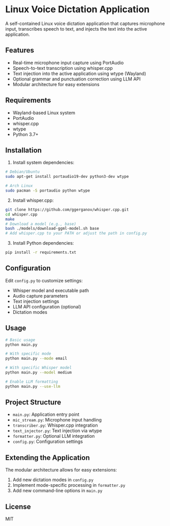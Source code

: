 # Linux Voice Dictation Application

A self-contained Linux voice dictation application that captures microphone input, transcribes speech to text, and injects the text into the active application.

## Features

- Real-time microphone input capture using PortAudio
- Speech-to-text transcription using whisper.cpp
- Text injection into the active application using wtype (Wayland)
- Optional grammar and punctuation correction using LLM API
- Modular architecture for easy extensions

## Requirements

- Wayland-based Linux system
- PortAudio
- whisper.cpp
- wtype
- Python 3.7+

## Installation

1. Install system dependencies:

```bash
# Debian/Ubuntu
sudo apt-get install portaudio19-dev python3-dev wtype

# Arch Linux
sudo pacman -S portaudio python wtype
```

2. Install whisper.cpp:

```bash
git clone https://github.com/ggerganov/whisper.cpp.git
cd whisper.cpp
make
# Download a model (e.g., base)
bash ./models/download-ggml-model.sh base
# Add whisper.cpp to your PATH or adjust the path in config.py
```

3. Install Python dependencies:

```bash
pip install -r requirements.txt
```

## Configuration

Edit `config.py` to customize settings:

- Whisper model and executable path
- Audio capture parameters
- Text injection settings
- LLM API configuration (optional)
- Dictation modes

## Usage

```bash
# Basic usage
python main.py

# With specific mode
python main.py --mode email

# With specific Whisper model
python main.py --model medium

# Enable LLM formatting
python main.py --use-llm
```

## Project Structure

- `main.py`: Application entry point
- `mic_stream.py`: Microphone input handling
- `transcriber.py`: Whisper.cpp integration
- `text_injector.py`: Text injection via wtype
- `formatter.py`: Optional LLM integration
- `config.py`: Configuration settings

## Extending the Application

The modular architecture allows for easy extensions:

1. Add new dictation modes in `config.py`
2. Implement mode-specific processing in `formatter.py`
3. Add new command-line options in `main.py`

## License

MIT
